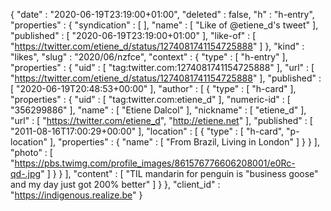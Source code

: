 {
  "date" : "2020-06-19T23:19:00+01:00",
  "deleted" : false,
  "h" : "h-entry",
  "properties" : {
    "syndication" : [  ],
    "name" : [ "Like of @etiene_d's tweet" ],
    "published" : [ "2020-06-19T23:19:00+01:00" ],
    "like-of" : [ "https://twitter.com/etiene_d/status/1274081741154725888" ]
  },
  "kind" : "likes",
  "slug" : "2020/06/nzfce",
  "context" : {
    "type" : [ "h-entry" ],
    "properties" : {
      "uid" : [ "tag:twitter.com:1274081741154725888" ],
      "url" : [ "https://twitter.com/etiene_d/status/1274081741154725888" ],
      "published" : [ "2020-06-19T20:48:53+00:00" ],
      "author" : [ {
        "type" : [ "h-card" ],
        "properties" : {
          "uid" : [ "tag:twitter.com:etiene_d" ],
          "numeric-id" : [ "356299886" ],
          "name" : [ "Etiene Dalcol" ],
          "nickname" : [ "etiene_d" ],
          "url" : [ "https://twitter.com/etiene_d", "http://etiene.net" ],
          "published" : [ "2011-08-16T17:00:29+00:00" ],
          "location" : [ {
            "type" : [ "h-card", "p-location" ],
            "properties" : {
              "name" : [ "From Brazil, Living in London" ]
            }
          } ],
          "photo" : [ "https://pbs.twimg.com/profile_images/861576776606208001/e0Rc-qd-.jpg" ]
        }
      } ],
      "content" : [ "TIL mandarin for penguin is \"business goose\" and my day just got 200% better" ]
    }
  },
  "client_id" : "https://indigenous.realize.be"
}
